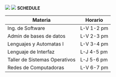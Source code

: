 ![](https://lh5.googleusercontent.com/k7KdlChHFJ8VdMCGeYaHYxB-u9yKrTw3AKFxaXKz1v2tqWPA7QSn9DQeZz3DtPvE-oxzwtRF_CdXiwTQCFcPtPgWGHwavMk4zzO64sAfd09crJ5C=w1280)
![](https://logos-marcas.com/wp-content/uploads/2020/04/Minecraft-Logo.png)
**SCHEDULE**

| **Materia**                    | **Horario** |
|--------------------------------|-------------|
| Ing. de Software               | L-V 1-2 pm  |
| Admin de bases de datos        | L-V 2-3 pm  |
| Lenguajes y  Automatas I       | L-V 3-4 pm  |
| Lenguaje de  Interfaz          | L-J 4-5 pm  |
| Taller de Sistemas  Operativos | L-J 5-6 pm  |
| Redes de  Computadoras         | L-V 6-7 pm  |
<!--
**HectorLN/HectorLN** is a ✨ _special_ ✨ repository because its `README.md` (this file) appears on your GitHub profile.

Here are some ideas to get you started:

- 🔭 I’m currently working on ...
- 🌱 I’m currently learning ...
- 👯 I’m looking to collaborate on ...
- 🤔 I’m looking for help with ...
- 💬 Ask me about ...
- 📫 How to reach me: ...
- 😄 Pronouns: ...
- ⚡ Fun fact: ...
-->
